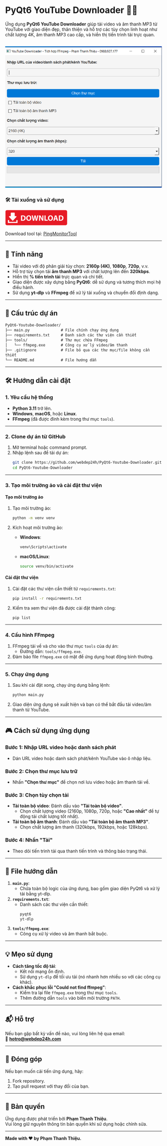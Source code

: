 # **PyQt6 YouTube Downloader 🎥🎵**

Ứng dụng **PyQt6 YouTube Downloader** giúp tải video và âm thanh MP3 từ YouTube với giao diện đẹp, thân thiện và hỗ trợ các tùy chọn linh hoạt như chất lượng 4K, âm thanh MP3 cao cấp, và hiển thị tiến trình tải trực quan.

![Banner](https://raw.githubusercontent.com/webdep24h/PingMonitorTool/main/images/ytb-download.png)
---

### 🛠️ Tải xuống và sử dụng

[![Click để tải](https://raw.githubusercontent.com/webdep24h/PingMonitorTool/main/images/Download.png)](https://drive.google.com/file/d/1nC9l42vyAcZieuZ7g73JpZ3LJm0Md0vq/view?usp=sharing)

Download tool tại: [PingMonitorTool](https://drive.google.com/file/d/1nC9l42vyAcZieuZ7g73JpZ3LJm0Md0vq/view?usp=sharing)

---
## **🚀 Tính năng**
- Tải video với độ phân giải tùy chọn: **2160p (4K)**, **1080p**, **720p**, v.v.
- Hỗ trợ tùy chọn tải **âm thanh MP3** với chất lượng lên đến **320kbps**.
- Hiển thị **% tiến trình tải** trực quan và chi tiết.
- Giao diện được xây dựng bằng **PyQt6**: dễ sử dụng và tương thích mọi hệ điều hành.
- Sử dụng **yt-dlp** và **FFmpeg** để xử lý tải xuống và chuyển đổi định dạng.

---

## **📂 Cấu trúc dự án**
```plaintext
PyQt6-Youtube-Downloader/
├── main.py              # File chính chạy ứng dụng
├── requirements.txt     # Danh sách các thư viện cần thiết
├── tools/               # Thư mục chứa FFmpeg
│   └── ffmpeg.exe       # Công cụ xử lý video/âm thanh
├── .gitignore           # File bỏ qua các thư mục/file không cần thiết
└── README.md            # File hướng dẫn
```

---

## **🛠️ Hướng dẫn cài đặt**

### **1. Yêu cầu hệ thống**
- **Python 3.11** trở lên.
- **Windows**, **macOS**, hoặc **Linux**.
- **FFmpeg** (đã được đính kèm trong thư mục `tools`).

---

### **2. Clone dự án từ GitHub**
1. Mở terminal hoặc command prompt.
2. Nhập lệnh sau để tải dự án:
   ```bash
   git clone https://github.com/webdep24h/PyQt6-Youtube-Downloader.git
   cd PyQt6-Youtube-Downloader
   ```

---

### **3. Tạo môi trường ảo và cài đặt thư viện**

#### **Tạo môi trường ảo**
1. Tạo môi trường ảo:
   ```bash
   python -m venv venv
   ```

2. Kích hoạt môi trường ảo:
   - **Windows**:
     ```bash
     venv\Scripts\activate
     ```
   - **macOS/Linux**:
     ```bash
     source venv/bin/activate
     ```

#### **Cài đặt thư viện**
1. Cài đặt các thư viện cần thiết từ `requirements.txt`:
   ```bash
   pip install -r requirements.txt
   ```

2. Kiểm tra xem thư viện đã được cài đặt thành công:
   ```bash
   pip list
   ```

---

### **4. Cấu hình FFmpeg**
1. FFmpeg tải về và cho vào thư mục `tools` của dự án:
   - Đường dẫn: `tools/ffmpeg.exe`.
2. Đảm bảo file `ffmpeg.exe` có mặt để ứng dụng hoạt động bình thường.

---

### **5. Chạy ứng dụng**
1. Sau khi cài đặt xong, chạy ứng dụng bằng lệnh:
   ```bash
   python main.py
   ```

2. Giao diện ứng dụng sẽ xuất hiện và bạn có thể bắt đầu tải video/âm thanh từ YouTube.

---

## **🎮 Cách sử dụng ứng dụng**

### **Bước 1**: Nhập URL video hoặc danh sách phát
- Dán URL video hoặc danh sách phát/kênh YouTube vào ô nhập liệu.

### **Bước 2**: Chọn thư mục lưu trữ
- Nhấn **"Chọn thư mục"** để chọn nơi lưu video hoặc âm thanh tải về.

### **Bước 3**: Chọn tùy chọn tải
- **Tải toàn bộ video**: Đánh dấu vào **"Tải toàn bộ video"**.
  - Chọn chất lượng video (2160p, 1080p, 720p, hoặc **"Cao nhất"** để tự động tải chất lượng tốt nhất).
- **Tải toàn bộ âm thanh**: Đánh dấu vào **"Tải toàn bộ âm thanh MP3"**.
  - Chọn chất lượng âm thanh (320kbps, 192kbps, hoặc 128kbps).

### **Bước 4**: Nhấn **"Tải"**
- Theo dõi tiến trình tải qua thanh tiến trình và thông báo trạng thái.

---

## **📄 File hướng dẫn**
1. **`main.py`**:
   - Chứa toàn bộ logic của ứng dụng, bao gồm giao diện PyQt6 và xử lý tải bằng yt-dlp.
2. **`requirements.txt`**:
   - Danh sách các thư viện cần thiết:
     ```plaintext
     pyqt6
     yt-dlp
     ```
3. **`tools/ffmpeg.exe`**:
   - Công cụ xử lý video và âm thanh bắt buộc.

---

## **💡 Mẹo sử dụng**
- **Cách tăng tốc độ tải**: 
  - Kết nối mạng ổn định.
  - Sử dụng `yt-dlp` để tối ưu tải (nó nhanh hơn nhiều so với các công cụ khác).
- **Cách khắc phục lỗi "Could not find ffmpeg"**:
  - Kiểm tra lại file `ffmpeg.exe` trong thư mục `tools`.
  - Thêm đường dẫn `tools` vào biến môi trường `PATH`.

---

## **📬 Hỗ trợ**
Nếu bạn gặp bất kỳ vấn đề nào, vui lòng liên hệ qua email:  
📧 **hotro@webdep24h.com**

---

## **📢 Đóng góp**
Nếu bạn muốn cải tiến ứng dụng, hãy:
1. Fork repository.
2. Tạo pull request với thay đổi của bạn.

---

## **📜 Bản quyền**
Ứng dụng được phát triển bởi **Phạm Thanh Thiệu**.  
Vui lòng giữ nguyên thông tin bản quyền khi sử dụng hoặc chỉnh sửa.

---

**Made with ❤️ by Phạm Thanh Thiệu.**